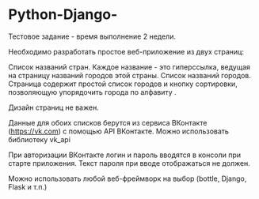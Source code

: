 # Python-Django-
Тестовое задание - время выполнение 2 недели.

Необходимо разработать простое веб-приложение из двух страниц:

Список названий стран. Каждое название - это гиперссылка, ведущая на страницу названий городов этой страны.
Список названий городов. Страница содержит простой список городов и кнопку сортировки, позволяющую упорядочить города по алфавиту .

Дизайн страниц не важен.

Данные для обоих списков берутся из сервиса ВКонтакте (https://vk.com) с помощью API ВКонтакте. Можно использовать библиотеку vk_api

При авторизации ВКонтакте логин и пароль вводятся в консоли при старте приложения. Текст пароля при вводе отображаться не должен.

Можно использовать любой веб-фреймворк на выбор (bottle, Django, Flask и т.п.)

